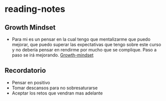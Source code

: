 # reading-notes

## Growth Mindset
- Para mi es un pensar en la cual tengo que mentalizarme que puedo mejorar, que puedo superar las expectativas que tengo sobre este curso y no debería pensar en rendirme por mucho que se complique. Paso a paso se irá mejorando.
[Growth-mindset](www.atlassian.com/blog/inside-atlassian/growth-mindset)

## Recordatorio
- Pensar en positivo
- Tomar descansos para no sobresaturarse
- Aceptar los retos que vendran mas adelante
